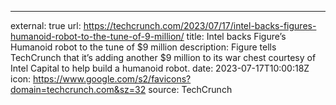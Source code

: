 ---
external: true
url: https://techcrunch.com/2023/07/17/intel-backs-figures-humanoid-robot-to-the-tune-of-9-million/
title: Intel backs Figure’s Humanoid robot to the tune of $9 million
description: Figure tells TechCrunch that it’s adding another $9 million to its war chest courtesy of Intel Capital to help build a humanoid robot.
date: 2023-07-17T10:00:18Z
icon: https://www.google.com/s2/favicons?domain=techcrunch.com&sz=32
source: TechCrunch
